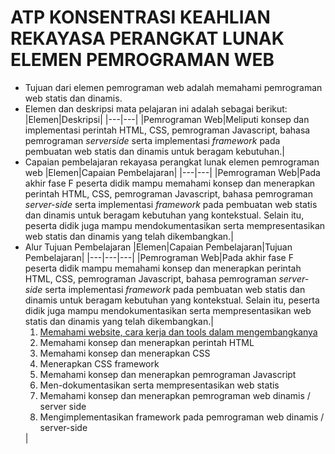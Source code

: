 # ATP KONSENTRASI KEAHLIAN REKAYASA PERANGKAT LUNAK ELEMEN PEMROGRAMAN WEB
* Tujuan dari elemen pemrograman web adalah memahami pemrograman web statis dan dinamis.
* Elemen dan deskripsi mata pelajaran ini adalah sebagai berikut:
  |Elemen|Deskripsi|
  |---|---|
  |Pemrograman Web|Meliputi konsep dan implementasi perintah HTML, CSS, pemrograman Javascript, bahasa pemrograman *serverside* serta implementasi *framework* pada pembuatan web statis dan dinamis untuk beragam kebutuhan.|
* Capaian pembelajaran rekayasa perangkat lunak elemen pemrograman web
  |Elemen|Capaian Pembelajaran|
  |---|---|
  |Pemrograman Web|Pada akhir fase F peserta didik mampu memahami konsep dan menerapkan perintah HTML, CSS, pemrograman Javascript, bahasa pemrograman *server-side* serta implementasi *framework* pada pembuatan web statis dan dinamis untuk beragam kebutuhan yang kontekstual. Selain itu, peserta didik juga mampu mendokumentasikan serta mempresentasikan web statis dan dinamis yang telah dikembangkan.|
* Alur Tujuan Pembelajaran
  |Elemen|Capaian Pembelajaran|Tujuan Pembelajaran|
  |---|---|---|
  |Pemrograman Web|Pada akhir fase F peserta didik mampu memahami konsep dan menerapkan perintah HTML, CSS, pemrograman Javascript, bahasa pemrograman *server-side* serta implementasi *framework* pada pembuatan web statis dan dinamis untuk beragam kebutuhan yang kontekstual. Selain itu, peserta didik juga mampu mendokumentasikan serta mempresentasikan web statis dan dinamis yang telah dikembangkan.|<ol><li>[Memahami website, cara kerja dan tools dalam mengembangkanya](Tujuan%20Pembelajaran%203.1/README.md)</li><li>Memahami konsep dan menerapkan perintah HTML</li><li>Memahami konsep dan menerapkan CSS</li><li>Menerapkan CSS framework</li><li>Memahami konsep dan menerapkan pemrograman Javascript</li><li>Men-dokumentasikan serta mempresentasikan web statis</li><li>Memahami konsep dan menerapkan pemrograman web dinamis / server side</li><li>Mengimplementasikan framework pada pemrograman web dinamis / server-side</li></ol>|
